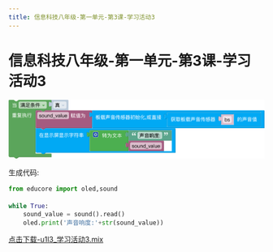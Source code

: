 ```yaml
---
title: 信息科技八年级-第一单元-第3课-学习活动3
---
```


# 信息科技八年级-第一单元-第3课-学习活动3

<img src="./img/u1_l3_1.png" alt="u1_l3_1" style="width:700px;">

生成代码:

```python
from educore import oled,sound

while True:
    sound_value = sound().read()
    oled.print('声音响度:'+str(sound_value))
```

<a href="./mix/u1l3_学习活动3.mix" download>点击下载-u1l3_学习活动3.mix</a>

